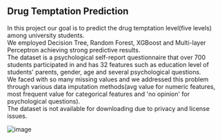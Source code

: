 ## Drug Temptation Prediction

In this project our goal is to predict the drug temptation level(five levels) among university students.\
We employed Decision Tree, Random Forest, XGBoost and Multi-layer Perceptron achieving strong predictive results.\
The dataset is a psychological self-report questionnaire that over 700 students participated in and has 32 features such as education level 
of students' parents, gender, age and several psychological questions.\
We faced with so many missing values and we addressed this problem through various data imputation methods(avg value for numeric features,
most frequent value for categorical features and 'no opinion' for psychological questions).\
The dataset is not available for downloading due to privacy and license issues.

![image](https://github.com/user-attachments/assets/e0282403-9c6b-4132-a660-74236e0732e7)
